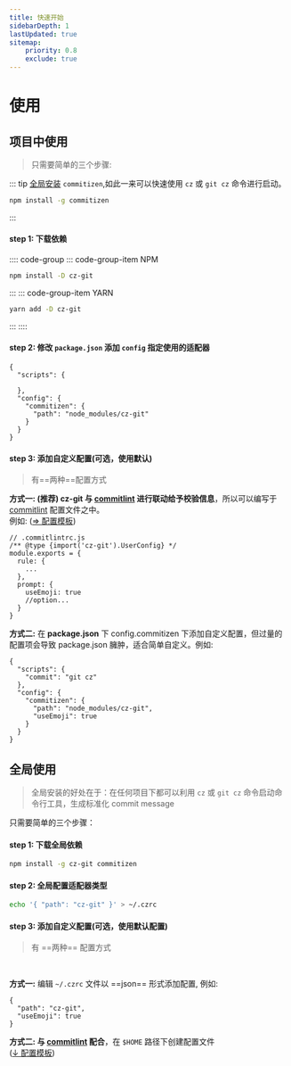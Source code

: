 ```yaml
---
title: 快速开始
sidebarDepth: 1
lastUpdated: true
sitemap:
    priority: 0.8
    exclude: true
---
```


# 使用

## 项目中使用

> 只需要简单的三个步骤:

::: tip
[全局安装](#全局使用) `commitizen`,如此一来可以快速使用 `cz` 或 `git cz` 命令进行启动。

```bash
npm install -g commitizen
```

:::

#### step 1: 下载依赖

:::: code-group
::: code-group-item NPM

```bash
npm install -D cz-git
```

:::
::: code-group-item YARN

```bash
yarn add -D cz-git
```

:::
::::

#### step 2: 修改 `package.json` 添加 `config` 指定使用的适配器

```json{5-9}
{
  "scripts": {

  },
  "config": {
    "commitizen": {
      "path": "node_modules/cz-git"
    }
  }
}
```

#### step 3: 添加自定义配置(可选，使用默认)

> 有==两种==配置方式

**方式一: (推荐) cz-git 与 [commitlint](https://github.com/conventional-changelog/commitlint) 进行联动给予校验信息**，所以可以编写于 [commitlint](https://github.com/conventional-changelog/commitlint#config) 配置文件之中。<br>例如: ([⇒ 配置模板](/zh/guide/configuration.html))

```js{2,7,8,9,10}
// .commitlintrc.js
/** @type {import('cz-git').UserConfig} */
module.exports = {
  rule: {
    ...
  },
  prompt: {
    useEmoji: true
    //option...
  }
}
```

**方式二:** 在 **package.json** 下 config.commitizen 下添加自定义配置，但过量的配置项会导致 package.json 臃肿，适合简单自定义。例如:

```json{8}
{
  "scripts": {
    "commit": "git cz"
  },
  "config": {
    "commitizen": {
      "path": "node_modules/cz-git",
      "useEmoji": true
    }
  }
}
```

## 全局使用

> 全局安装的好处在于：在任何项目下都可以利用 `cz` 或 `git cz` 命令启动命令行工具，生成标准化 commit message

只需要简单的三个步骤：

#### step 1: 下载全局依赖

```bash
npm install -g cz-git commitizen
```

#### step 2: 全局配置适配器类型

```bash
echo '{ "path": "cz-git" }' > ~/.czrc
```

#### step 3: 添加自定义配置(可选，使用默认配置)
>  有 ==两种== 配置方式
<br>

**方式一:** 编辑 `~/.czrc` 文件以 ==json== 形式添加配置, 例如:

```json{3}
{
  "path": "cz-git",
  "useEmoji": true
}
```

**方式二: 与 [commitlint](https://github.com/conventional-changelog/commitlint) 配合**，在 `$HOME` 路径下创建配置文件 <br>([↓ 配置模板](/zh/guide/configuration.html))
